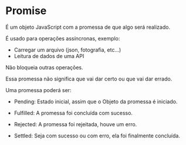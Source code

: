 # Promise

É um objeto JavaScript com a promessa de que algo será realizado.

É usado para operações assíncronas, exemplo:

- Carregar um arquivo (json, fotografia, etc...)
- Leitura de dados de uma API

Não bloqueia outras operações.

Essa promessa não significa que vai dar certo ou que vai dar errado.

Uma promessa poderá ser:

- Pending: Estado inicial, assim que o Objeto da promessa é iniciado.

- Fulfilled: A promessa foi concluída com sucesso.

- Rejected: A promessa foi rejeitada, houve um erro.

- Settled: Seja com sucesso ou com erro, ela foi finalmente concluída.